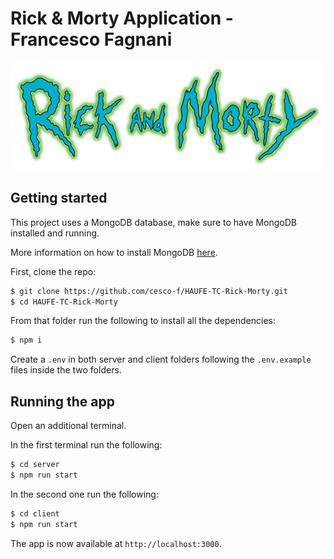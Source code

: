 # Rick & Morty Application - Francesco Fagnani
<p align="center">
  <img src="./client/src/assets/rick_morty_writing.png"/>
</p>

## Getting started

This project uses a MongoDB database, make sure to have MongoDB installed and running.

More information on how to install MongoDB [here](https://docs.mongodb.com/guides/server/install/).

First, clone the repo:

```bash
$ git clone https://github.com/cesco-f/HAUFE-TC-Rick-Morty.git
$ cd HAUFE-TC-Rick-Morty
```

From that folder run the following to install all the dependencies:

```bash
$ npm i
```

Create a ```.env```  in both server and client folders following the ```.env.example``` files inside the two folders.

## Running the app
Open an additional terminal.

In the first terminal run the following:

```bash
$ cd server
$ npm run start
```
In the second one run the following:

```bash
$ cd client
$ npm run start
```

The app is now available at ```http://localhost:3000```.